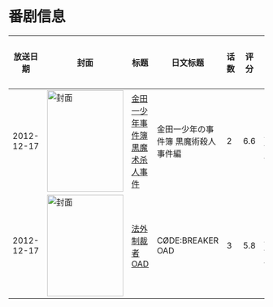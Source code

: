 # 番剧信息

|放送日期|封面|标题|日文标题|话数|评分|评分人数|
|---|---|---|---|---|---|---|
|2012-12-17|<img src="//lain.bgm.tv/pic/cover/c/d7/8e/49425_tJBUd.jpg" alt="封面" style="width:150px;height:200px;object-fit:cover;">|[金田一少年事件簿 黒魔术杀人事件](https://bangumi.tv/subject/49425)|金田一少年の事件簿 黒魔術殺人事件編|2|6.6|173人评分|
|2012-12-17|<img src="//lain.bgm.tv/pic/cover/c/06/eb/63714_4YyyK.jpg" alt="封面" style="width:150px;height:200px;object-fit:cover;">|[法外制裁者 OAD](https://bangumi.tv/subject/63714)|CØDE:BREAKER OAD|3|5.8|138人评分|
